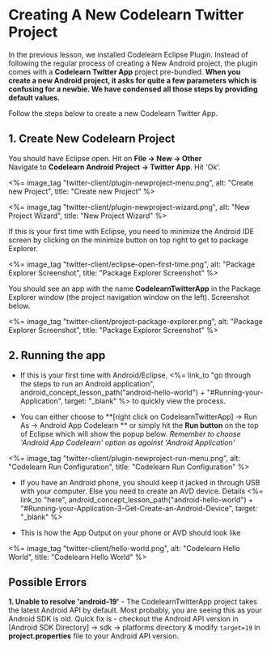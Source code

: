 # Creating A New Codelearn Twitter Project

In the previous lesson, we installed Codelearn Eclipse Plugin. Instead of following the regular process of creating a New Android project, the plugin comes with a **Codelearn Twitter App** project pre-bundled. **When you create a new Android project, it asks for quite a few parameters which is confusing for a newbie. We have condensed all those steps by providing default values.** 

Follow the steps below to create a new Codelearn Twitter App.

## 1. Create New Codelearn Project 

<div class="row-fluid">
	<div class="span6">
		You should have Eclipse open. Hit on <strong>File -> New -> Other</strong>
	</div>
	<div class="span6">
		Navigate to <strong>Codelearn Android Project -> Twitter App</strong>. Hit 'Ok'.
	</div>
</div>
<div class="row-fluid">
	<div class="span6">
		<p><%= image_tag "twitter-client/plugin-newproject-menu.png", alt: "Create new Project", title: "Create new Project" %></p>
	</div>
	<div class="span6">
		<p><%= image_tag "twitter-client/plugin-newproject-wizard.png", alt: "New Project Wizard", title: "New Project Wizard" %></p>
	</div>
</div>

<div class="row-fluid">
	<div class="span6">
		<p>If this is your first time with Eclipse, you need to minimize the Android IDE screen by clicking on the minimize button on top right to get to package Explorer.</p>
		<p><%= image_tag "twitter-client/eclipse-open-first-time.png", alt: "Package Explorer Screenshot", title: "Package Explorer Screenshot" %></p>
	</div>
	<div class="span6">
		<p>You should see an app with the name <strong>CodelearnTwitterApp</strong> in the Package Explorer window (the project navigation window on the left). Screenshot below.</p>
		<p><%= image_tag "twitter-client/project-package-explorer.png", alt: "Package Explorer Screenshot", title: "Package Explorer Screenshot" %></p>
	</div>
</div>



## 2. Running the app

* If this is your first time with Android/Eclipse, <%= link_to "go through the steps to run an Android application", android_concept_lesson_path("android-hello-world") + "#Running-your-Application", target: "_blank" %> to quickly view the process.

* You can either choose to **[right click on CodelearnTwitterApp] -> Run As -> Android App Codelearn ** or simply hit the **Run button** on the top of Eclipse which will show the popup below. *Remember to choose 'Android App Codelearn' option as against 'Android Application'*
<p>
<%= image_tag "twitter-client/plugin-newproject-run-menu.png", alt: "Codelearn Run Configuration", title: "Codelearn Run Configuration" %>
</p>

* If you have an Android phone, you should keep it jacked in through USB with your computer. Else you need to create an AVD device. Details <%= link_to "here", android_concept_lesson_path("android-hello-world") + "#Running-your-Application-3-Get-Create-an-Android-Device", target: "_blank" %> 

* This is how the App Output on your phone or AVD should look like 

<%= image_tag "twitter-client/hello-world.png", alt: "Codelearn Hello World", title: "Codelearn Hello World" %>

## Possible Errors

**1. Unable to resolve 'android-19'** - The CodelearnTwitterApp project takes the latest Android API by default. Most probably, you are seeing this as your Android SDK is old. Quick fix is - checkout the Android API version in [Android SDK Directory] -> sdk -> platforms directory & modify `target=19` in **project.properties** file to your Android API version. 
